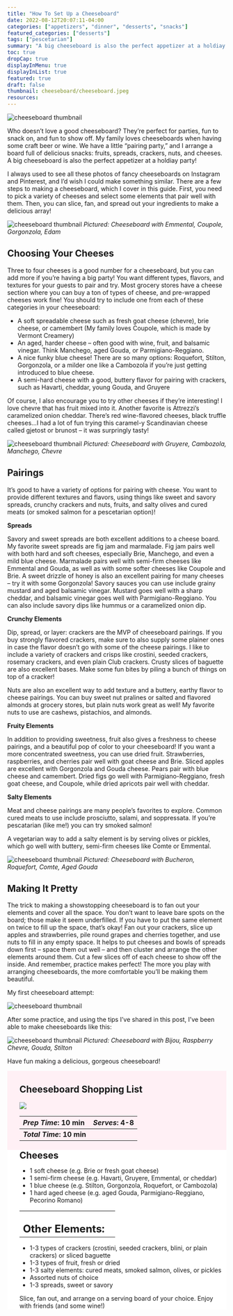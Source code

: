 ```yaml
---
title: "How To Set Up a Cheeseboard"
date: 2022-08-12T20:07:11-04:00
categories: ["appetizers", "dinner", "desserts", "snacks"]
featured_categories: ["desserts"]
tags: ["pescetarian"]
summary: "A big cheeseboard is also the perfect appetizer at a holdiay party! I always used to see all these photos of fancy cheeseboards on Instagram and Pinterest, and I’d wish I could make something similar. There are a few steps to making a cheeseboard, which I cover in this guide. "
toc: true
dropCap: true
displayInMenu: true
displayInList: true
featured: true
draft: false
thumbnail: cheeseboard/cheeseboard.jpeg
resources:
---
```


![cheeseboard thumbnail](../../cheeseboard/cheeseboard.jpeg)

Who doesn’t love a good cheeseboard? They’re perfect for parties, fun to snack on, and fun to show off. My family loves cheeseboards when having some craft beer or wine. We have a little “pairing party,” and I arrange a board full of delicious snacks: fruits, spreads, crackers, nuts, and cheeses. A big cheeseboard is also the perfect appetizer at a holdiay party!

I always used to see all these photos of fancy cheeseboards on Instagram and Pinterest, and I’d wish I could make something similar. There are a few steps to making a cheeseboard, which I cover in this guide. First, you need to pick a variety of cheeses and select some elements that pair well with them. Then, you can slice, fan, and spread out your ingredients to make a delicious array!

![cheeseboard thumbnail](../../cheeseboard/cheeseboard-1.jpeg)
_Pictured: Cheeseboard with Emmental, Coupole, Gorgonzola, Edam_

## Choosing Your Cheeses

Three to four cheeses is a good number for a cheeseboard, but you can add more if you’re having a big party! You want different types, flavors, and textures for your guests to pair and try. Most grocery stores have a cheese section where you can buy a ton of types of cheese, and pre-wrapped cheeses work fine! You should try to include one from each of these categories in your cheeseboard:

- A soft spreadable cheese such as fresh goat cheese (chevre), brie cheese, or camembert (My family loves Coupole, which is made by Vermont Creamery)
- An aged, harder cheese – often good with wine, fruit, and balsamic vinegar. Think Manchego, aged Gouda, or Parmigiano-Reggiano.
- A nice funky blue cheese! There are so many options: Roquefort, Stilton, Gorgonzola, or a milder one like a Cambozola if you’re just getting introduced to blue cheese.
- A semi-hard cheese with a good, buttery flavor for pairing with crackers, such as Havarti, cheddar, young Gouda, and Gruyere

Of course, I also encourage you to try other cheeses if they’re interesting! I love chevre that has fruit mixed into it. Another favorite is Attrezzi’s caramelized onion cheddar. There’s red wine-flavored cheeses, black truffle cheeses…I had a lot of fun trying this caramel-y Scandinavian cheese called gjetost or brunost – it was surpringly tasty!

![cheeseboard thumbnail](../../cheeseboard/cheeseboard-2.jpeg)
_Pictured: Cheeseboard with Gruyere, Cambozola, Manchego, Chevre_

## Pairings

It’s good to have a variety of options for pairing with cheese. You want to provide different textures and flavors, using things like sweet and savory spreads, crunchy crackers and nuts, fruits, and salty olives and cured meats (or smoked salmon for a pescetarian option)!

**Spreads**

Savory and sweet spreads are both excellent additions to a cheese board. My favorite sweet spreads are fig jam and marmalade. Fig jam pairs well with both hard and soft cheeses, especially Brie, Manchego, and even a mild blue cheese. Marmalade pairs well with semi-firm cheeses like Emmental and Gouda, as well as with some softer cheeses like Coupole and Brie. A sweet drizzle of honey is also an excellent pairing for many cheeses – try it with some Gorgonzola! Savory sauces you can use include grainy mustard and aged balsamic vinegar. Mustard goes well with a sharp cheddar, and balsamic vinegar goes well with Parmigiano-Reggiano. You can also include savory dips like hummus or a caramelized onion dip.

**Crunchy Elements**

Dip, spread, or layer: crackers are the MVP of cheeseboard pairings. If you buy strongly flavored crackers, make sure to also supply some plainer ones in case the flavor doesn’t go with some of the cheese pairings. I like to include a variety of crackers and crisps like crostini, seeded crackers, rosemary crackers, and even plain Club crackers. Crusty slices of baguette are also excellent bases. Make some fun bites by piling a bunch of things on top of a cracker!

Nuts are also an excellent way to add texture and a buttery, earthy flavor to cheese pairings. You can buy sweet nut pralines or salted and flavored almonds at grocery stores, but plain nuts work great as well! My favorite nuts to use are cashews, pistachios, and almonds.

**Fruity Elements**

In addition to providing sweetness, fruit also gives a freshness to cheese pairings, and a beautiful pop of color to your cheeseboard! If you want a more concentrated sweetness, you can use dried fruit. Strawberries, raspberries, and cherries pair well with goat cheese and Brie. Sliced apples are excellent with Gorgonzola and Gouda cheese. Pears pair with blue cheese and camembert. Dried figs go well with Parmigiano-Reggiano, fresh goat cheese, and Coupole, while dried apricots pair well with cheddar.

**Salty Elements**

Meat and cheese pairings are many people’s favorites to explore. Common cured meats to use include prosciutto, salami, and soppressata. If you’re pescatarian (like me!) you can try smoked salmon!

A vegetarian way to add a salty element is by serving olives or pickles, which go well with buttery, semi-firm cheeses like Comte or Emmental.

![cheeseboard thumbnail](../../cheeseboard/cheeseboard-3.jpeg)
_Pictured: Cheeseboard with Bucheron, Roquefort, Comte, Aged Gouda_

## Making It Pretty

The trick to making a showstopping cheeseboard is to fan out your elements and cover all the space. You don’t want to leave bare spots on the board; those make it seem underfilled. If you have to put the same element on twice to fill up the space, that’s okay! Fan out your crackers, slice up apples and strawberries, pile round grapes and cherries together, and use nuts to fill in any empty space. It helps to put cheeses and bowls of spreads down first – space them out well – and then cluster and arrange the other elements around them. Cut a few slices off of each cheese to show off the inside. And remember, practice makes perfect! The more you play with arranging cheeseboards, the more comfortable you’ll be making them beautiful.

My first cheeseboard attempt:

![cheeseboard thumbnail](../../cheeseboard/cheeseboard-before.jpeg)

After some practice, and using the tips I’ve shared in this post, I’ve been able to make cheeseboards like this:

![cheeseboard thumbnail](../../cheeseboard/cheeseboard.jpeg)
_Pictured: Cheeseboard with Bijou, Raspberry Chevre, Gouda, Stilton_

Have fun making a delicious, gorgeous cheeseboard!

<div style = "background-color: lavenderblush;"  id = "recipe"> 
<div style = "background-color:lavenderblush; padding-left:2em; margin-top:0; margin-bottom:0;">

<div style="display:grid; align-items:start; justify-content:space-between; padding-right:2em" class="grid-cols-2 gap-2 md:gap-4 lg:gap-8 xl:gap-12"><div class = "mb-8"><h2>Cheeseboard Shopping List</h2><p style = "font-weight: 300;"></p></div><img src="../../cheeseboard/cheeseboard.jpeg" class="w-full h-36 md:h-36 lg:h-40 xl:h-52 2xl:h-60 mx-auto"></div>

| **_Prep Time_: 10 min** | **_Serves_: 4-8**  |
| :--- | :--- |
| **_Total Time_: 10 min** |    |

</div>
<div style="background-color: white; padding-left:2em; border-width:3px; border-color:lavenderblush; margin-top:0;">
 <div><h2 style = "margin-top:1em; margin-bottom:0;" >Cheeses</h2></div>

- 1 soft cheese (e.g. Brie or fresh goat cheese)
- 1 semi-firm cheese (e.g. Havarti, Gruyere, Emmental, or cheddar)
- 1 blue cheese (e.g. Stilton, Gorgonzola, Roquefort, or Cambozola)
- 1 hard aged cheese (e.g. aged Gouda, Parmigiano-Reggiano, Pecorino Romano)

|   |    |
| :--- | :--- |
| <div><h2 style = "margin-top:1em; margin-bottom:0;" >Other Elements:</h2></div>|   |

- 1-3 types of crackers (crostini, seeded crackers, blini, or plain crackers) or sliced baguette
- 1-3 types of fruit, fresh or dried
- 1-3 salty elements: cured meats, smoked salmon, olives, or pickles
- Assorted nuts of choice
- 1-3 spreads, sweet or savory

Slice, fan out, and arrange on a serving board of your choice. Enjoy with friends (and some wine!)

</div>
</div>